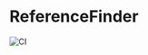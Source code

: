 ReferenceFinder
====================

![CI](https://github.com/phpactor/reference-finder-extension/workflows/CI/badge.svg)
